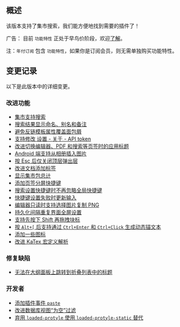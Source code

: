 ## 概述

该版本支持了集市搜索，我们能方便地找到需要的插件了！

广告： 目前 `功能特性` 正处于早鸟价阶段，欢迎[了解](https://b3log.org/siyuan/pricing.html)。

注：`年付订阅` 包含 `功能特性`，如果你是订阅会员，则无需单独购买功能特性。

## 变更记录

以下是此版本中的详细变更。

### 改进功能

* [集市支持搜索](https://github.com/siyuan-note/siyuan/issues/8173)
* [搜索结果显示命名、别名和备注](https://github.com/siyuan-note/siyuan/issues/9430)
* [避免反链模板属性覆盖面包屑](https://github.com/siyuan-note/siyuan/issues/9445)
* [支持修改 设置 - 关于 - API token](https://github.com/siyuan-note/siyuan/issues/9448)
* [改进切换编辑器、PDF 和搜索等页签时的应用标题](https://github.com/siyuan-note/siyuan/issues/9450)
* [Android 端支持从相册插入图片](https://github.com/siyuan-note/siyuan/issues/9455)
* [按 Esc 后仅关闭顶层弹出层](https://github.com/siyuan-note/siyuan/issues/9456)
* [改进文档添加标签](https://github.com/siyuan-note/siyuan/issues/9462)
* [显示集市包总计](https://github.com/siyuan-note/siyuan/issues/9467)
* [添加页签分屏快捷键](https://github.com/siyuan-note/siyuan/issues/9470)
* [搜索设置快捷键时不再忽略全局快捷键](https://github.com/siyuan-note/siyuan/issues/9474)
* [快捷键设置失败时更新输入](https://github.com/siyuan-note/siyuan/issues/9475)
* [编辑器只读时支持选择图片复制 PNG](https://github.com/siyuan-note/siyuan/issues/9476)
* [持久化间隔重复界面全屏设置](https://github.com/siyuan-note/siyuan/issues/9477)
* [支持先按下 Shift 再拖拽块标](https://github.com/siyuan-note/siyuan/issues/9479)
* [按 `Alt+[` 后支持通过 `Ctrl+Enter` 和 `Ctrl+Click` 生成动态锚文本](https://github.com/siyuan-note/siyuan/issues/9480)
* [添加一些图标](https://github.com/siyuan-note/siyuan/issues/9481)
* [改进 KaTex 宏定义解析](https://github.com/siyuan-note/siyuan/issues/9485)

### 修复缺陷

* [无法在大纲面板上跳转到折叠列表中的标题](https://github.com/siyuan-note/siyuan/issues/9469)

### 开发者

* [添加插件事件 `paste`](https://github.com/siyuan-note/siyuan/issues/9452)
* [改进数据库视图“为空”过滤](https://github.com/siyuan-note/siyuan/issues/9463)
* [弃用 `loaded-protyle` 使用 `loaded-protyle-static` 替代](https://github.com/siyuan-note/siyuan/issues/9468)

